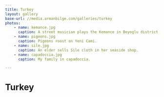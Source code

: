 ```yaml
---
title: Turkey
layout: gallery
base-url: //media.armanbilge.com/galleries/turkey
photos:
    - name: kemance.jpg
      caption: A street musician plays the Kemance in Beyoglu district, Istanbul.
    - name: pigeons.jpg
      caption: Pigeons roost on Yeni Cami.
    - name: sile.jpg
      caption: An elder sells Sile cloth in her seaside shop.
    - name: capadoccia.jpg
      caption: My family in capadoccia.

---
```


# Turkey


